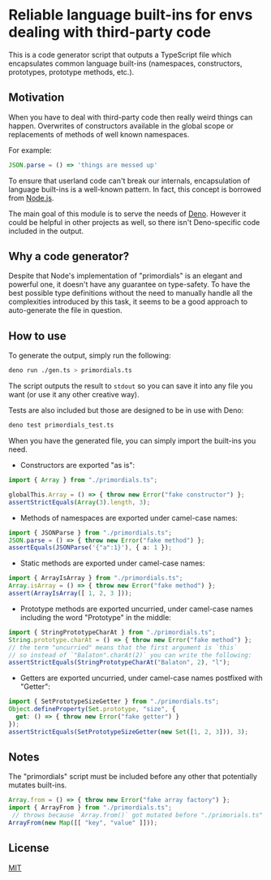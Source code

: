 # Reliable language built-ins for envs dealing with third-party code

This is a code generator script that outputs a TypeScript file which encapsulates common language built-ins (namespaces, constructors, prototypes, prototype methods, etc.).

## Motivation

When you have to deal with third-party code then really weird things can happen.
Overwrites of constructors available in the global scope or replacements of methods of well known namespaces.

For example:
```js
JSON.parse = () => 'things are messed up'
```

To ensure that userland code can't break our internals, encapsulation of language built-ins is a well-known pattern. In fact, this concept is borrowed from [Node.js](https://github.com/nodejs/node/blob/master/lib/internal/per_context/primordials.js).

The main goal of this module is to serve the needs of [Deno](https://deno.land). However it could be helpful in other projects as well, so there isn't Deno-specific code included in the output.

## Why a code generator?

Despite that Node's implementation of "primordials" is an elegant and powerful one, it doesn't have any guarantee on type-safety. To have the best possible type definitions without the need to manually handle all the complexities introduced by this task, it seems to be a good approach to auto-generate the file in question.

## How to use

To generate the output, simply run the following:

```sh
deno run ./gen.ts > primordials.ts
```

The script outputs the result to `stdout` so you can save it into any file you want (or use it any other creative way).

Tests are also included but those are designed to be in use with Deno:

```sh
deno test primordials_test.ts
```

When you have the generated file, you can simply import the built-ins you need.

* Constructors are exported "as is":
```ts
import { Array } from "./primordials.ts";

globalThis.Array = () => { throw new Error("fake constructor") };
assertStrictEquals(Array(3).length, 3);
```

* Methods of namespaces are exported under camel-case names:
```ts
import { JSONParse } from "./primordials.ts";
JSON.parse = () => { throw new Error("fake method") };
assertEquals(JSONParse('{"a":1}'), { a: 1 });
```

* Static methods are exported under camel-case names:
```ts
import { ArrayIsArray } from "./primordials.ts";
Array.isArray = () => { throw new Error("fake method") };
assert(ArrayIsArray([ 1, 2, 3 ]));
```

* Prototype methods are exported uncurried, under camel-case names including the word "Prototype" in the middle:
```ts
import { StringPrototypeCharAt } from "./primordials.ts";
String.prototype.charAt = () => { throw new Error("fake method") };
// the term "uncurried" means that the first argument is `this`
// so instead of `"Balaton".charAt(2)` you can write the following:
assertStrictEquals(StringPrototypeCharAt("Balaton", 2), "l");
```

* Getters are exported uncurried, under camel-case names postfixed with "Getter":
```ts
import { SetPrototypeSizeGetter } from "./primordials.ts";
Object.defineProperty(Set.prototype, "size", { 
  get: () => { throw new Error("fake getter") }
});
assertStrictEquals(SetPrototypeSizeGetter(new Set([1, 2, 3])), 3);
```

## Notes

The "primordials" script must be included before any other that potentially mutates built-ins.

```ts
Array.from = () => { throw new Error("fake array factory") };
import { ArrayFrom } from "./primordials.ts";
 // throws because `Array.from()` got mutated before "./primorials.ts" is imported
ArrayFrom(new Map([[ "key", "value" ]]));
```

## License

[MIT](/LICENSE)
